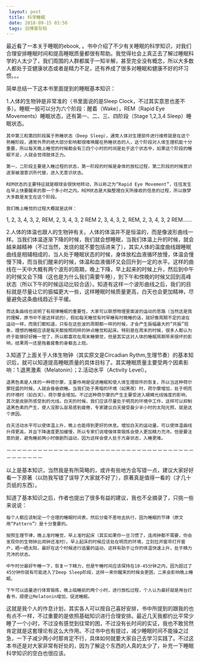 ```yaml
---
 layout: post
 title: 科学睡眠
 date: 2018-09-15 03:56
 tags: 旧博客存档
---
```

最近看了一本关于睡眠的ebook,
[](http://rapidshare.com/files/35124449/SLEEP.7z)。书中介绍了不少有关睡眠的科学知识，对我们合理安排睡眠时间和提高睡眠质量都很有帮助。我觉得社会上真正去了解过睡眠科学的人太少了，我们周围的人群都属于一知半解，甚至完全没有概念，所以大多数人都处于亚健康状态或者是精力不足，还有养成了很多对睡眠和健康不好的坏习惯。。。



简单总结一下这本书里面提到的睡眠基本知识：

1.人体的生物钟是非常准的（书里面说的是Sleep Clock，不过其实意思也差不多）。睡眠一般可以分为六个阶段：醒着（Wake），REM（Rapid
Eye Movements）睡眠状态，还有第一、二、三、四阶段（Stage 1,2,3,4 Sleep）睡眠状态。

    其中第三和第四阶段属于熟睡状态（Deep Sleep），通常人体对生理部件进行维修就是在这个熟睡阶段，通常外界的绝大部分影响都很难唤醒在熟睡状态的人，这个阶段对人体生理机能十分重要，所以每天晚上睡觉的时候都会有三四个小时的时间是处于这个状态中，如果这个阶段的睡眠不足，人就会觉得肢体乏力。

    第一，二阶段主要是入睡过程的状态，第一阶段的时候是身体的放松过程，第二阶段的时候意识逐渐被潜意识所代替，进入无意识状态。

    REM状态的主要特征就是眼球会很快地转动，所以称之为“Rapid Eye Movement”，往往发生在早上快要醒来的那一个多小时之内。REM状态是大脑整理白天所接收的信息的过程，所以做梦大多数是发生在这个阶段。

    我们晚上睡觉的过程大概就是这样：

1, 2, 3, 4, 3, 2, REM, 2, 3, 4, 3, 2 REM 2, 3, 4, 3, 2, REM, 2, 3, 4, 3, 2
REM......



2.人体的体温也跟人的生物钟有关。人体的体温并不是恒温的，而是像波形曲线一样。当我们体温逐渐下降的时候，我们就会想睡眠，当我们体温上升的时候，就会越来越精神（不过当然，发烧的就不要包括进来了），其实人体的温度曲线跟睡眠曲线是相辅相成的，当人处于睡眠状态的时候，身体放松血液循环放慢，体温会慢慢下降，而当我们醒来的时候，体温和血液循环又会回升到一定的水平。这样的曲线在一天中大概有两个波形的周期，晚上下降，早上起来的时候上升，然后到中午的时候又会下降（这也是为什么我们需要午睡），到下午和傍晚的时候又回到高峰状态（所以下午的时候运动比较合适）。知道有这样一个波形曲线之后，我们的目标就是尽量让它的振幅更大一些，这样睡眠时候质量更高，白天也会更加精神，尽量避免这条曲线趋近于平缓。

    而这条曲线也说明了有规律睡眠的重要性，大家可以联想物理里面波的运动的思路（当然这是我的理解，原书中不是这样说的），假如每天睡觉有时早睡有时晚睡的话，就好像周期不定的波在运动一样，而我们都知道，只有在这些波的周期都一样的时候，才会产生振幅最大的“共振”现象，理想的睡眠应该是每天都按照同样的钟点睡觉和起床。特别是在周末的时候，很多人都认为终于能够好好睡一觉了，所以都喜欢在周末睡懒觉，但是其实这对人体的睡眠周期带来很坏的影响，结果周一还是拖着疲惫的身躯去上班。



3.知道了上面关于人体生物钟（其实原文是Circadian
Rythm,生理节奏）的基本知识后，就可以知道提高睡眠质量的具体目标了。其实睡眠质量主要受两个因素影响：1.退黑激素（Melatonin）；2.活动水平（Activity
Level）。

    退黑色素是人体的一种荷尔蒙，主要作用是促进睡眠和使人体生理部件的恢复，所以当这种荷尔蒙旺盛的时候，人就会昏昏欲睡。当我们处于黑暗的环境（如黑夜）时，荷尔蒙增加，处于明亮的环境时（如白天），荷尔蒙会增加。不过这种荷尔蒙的产生主要受进入眼睛光线强度的影响，其次是皮肤所感受到的光线。白天的时候，我们应该尽量处于明亮的环境中工作，这样可以抑制退黑色素的产生，使人没那么容易感到疲倦，专家建议白天接受最少半小时的太阳光照，就是这个原因。   

    白天活动水平可以使体温上升，晚上也能得到更好的休息。增加白天的运动量，可以使体温曲线升得更高，并且下降速度更加缓慢，所以专家们说增强体育锻炼会使人更加精力充沛。但是要注意的是，避免睡前两小时做剧烈运动，因为这样会使人处于亢奋状态，入睡更难。

－－－－－－－－－－－－－－－－－－－－－－－－－－－－－－－－－－－－－－－－－－－

以上是基本知识，当然我是有所简略的，或许有些地方会写错一点，建议大家好好看一下原著（以防我写错了误导了大家就不好了），原著真是值得一看的（才几十页纸的东西）。



知道了基本知识之后，作者也提出了很多有益的建议，我也不全摘录了，只挑一些来说说：

    每个人都应该制定一个合理的睡眠时间表，然后分毫不差地去执行，因为睡眠的节律（原文用“Pattern”）是十分重要的。

    按照生理节律，晚上准时睡觉，早上准时起床（其实如果你一旦习惯了，连闹钟都不需要，你会发现你的生物钟比闹钟还准时）。早上起床的时候应该处在明亮的环境，立刻拉开窗帘打开窗户，晒一晒太阳，最好在这个时候进行适量的运动，这样有助于让你的体温快速上升，处于精力充沛的状态。

    中午时分最好午睡一下，恢复一下精力，但是午睡时间应该保持在10-45分钟之内，因为超过了45分钟你就有可能进入了Deep Sleep阶段，这样一来你醒来的时候会更困，二来会影响晚上睡眠。

    下午可以适量进行体育锻炼，晚上临睡前的两个小时，进行放松过程，个人认为最好就是用台灯看书，顺便让Melatonin增加，促进睡眠。



这就是我个人的作息计划，其实各人可以按自己喜好安排，书中所提到的跟我的也有点不一样，不过重要的是依照基础知识进行合理安排。最近几天我都约比平常少睡了一个小时，不过没有感觉到往常的困，不过没有长时间的实证，我也不敢贸然肯定就是这套理论有这么大作用。不过书中也有提过，减少睡眠时间不能操之过急，一下子减少两小时那肯定不行，具体如何就要大家自己去学习实践了。不过这本书还是对大家非常有好处的，因为了解这个东西的人真的太少了，补充一下睡眠科学知识的空白也很应该。




